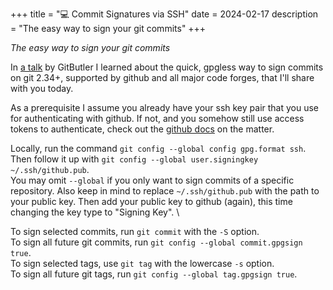 +++
title = "💻 Commit Signatures via SSH"
date = 2024-02-17
description = "The easy way to sign your git commits"
+++

*The easy way to sign your git commits*

In [a talk](https://blog.gitbutler.com/git-tips-and-tricks/) by GitButler I learned about the quick, gpgless way to sign commits on git 2.34+, supported by github and all major code forges, that I'll share with you today.

As a prerequisite I assume you already have your ssh key pair that you use for authenticating with github.
If not, and you somehow still use access tokens to authenticate, check out the [github docs](https://docs.github.com/en/authentication/connecting-to-github-with-ssh/adding-a-new-ssh-key-to-your-github-account) on the matter.

Locally, run the command `git config --global config gpg.format ssh`. \
Then follow it up with `git config --global user.signingkey ~/.ssh/github.pub`. \
You may omit `--global` if you only want to sign commits of a specific repository.
Also keep in mind to replace `~/.ssh/github.pub` with the path to your public key.
Then add your public key to github (again), this time changing the key type to "Signing Key". \

To sign selected commits, run `git commit` with the `-S` option. \
To sign all future git commits, run `git config --global commit.gpgsign true`. \
To sign selected tags, use `git tag` with the lowercase `-s` option. \
To sign all future git tags, run `git config --global tag.gpgsign true`.
